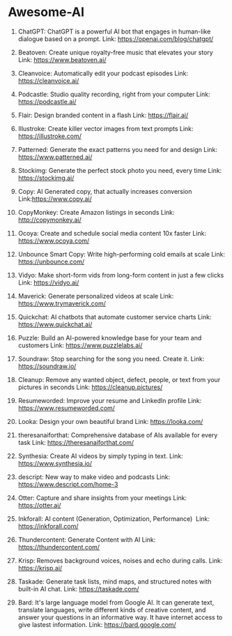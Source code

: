 # Awesome-AI

1. ChatGPT: ChatGPT is a powerful AI bot that engages in human-like dialogue based on a prompt.
Link: https://openai.com/blog/chatgpt/

2. Beatoven: Create unique royalty-free music that elevates your story
Link: https://www.beatoven.ai/

3. Cleanvoice: Automatically edit your podcast episodes
Link: https://cleanvoice.ai/

4. Podcastle: Studio quality recording, right from your computer
Link: https://podcastle.ai/

5. Flair: Design branded content in a flash
Link: https://flair.ai/

6. Illustroke: Create killer vector images from text prompts
Link: https://illustroke.com/

7. Patterned: Generate the exact patterns you need for and design
Link: https://www.patterned.ai/

8. Stockimg: Generate the perfect stock photo you need, every time
Link: https://stockimg.ai/

9. Copy: AI Generated copy, that actually increases conversion
Link:https://www.copy.ai/

10. CopyMonkey: Create Amazon listings in seconds
Link: http://copymonkey.ai/

11. Ocoya: Create and schedule social media content 10x faster
Link: https://www.ocoya.com/

12. Unbounce Smart Copy: Write high-performing cold emails at scale
Link: https://unbounce.com/

13. Vidyo: Make short-form vids from long-form content in just a few clicks
Link: https://vidyo.ai/

14. Maverick: Generate personalized videos at scale
Link: https://www.trymaverick.com/

15. Quickchat: AI chatbots that automate customer service charts
Link: https://www.quickchat.ai/

16. Puzzle: Build an AI-powered knowledge base for your team and customers
Link: https://www.puzzlelabs.ai/

17. Soundraw: Stop searching for the song you need. Create it.
Link: https://soundraw.io/

18. Cleanup: Remove any wanted object, defect, people, or text from your pictures in seconds
Link: https://cleanup.pictures/

19. Resumeworded: Improve your resume and LinkedIn profile
Link:  https://www.resumeworded.com/

20. Looka: Design your own beautiful brand
Link: https://looka.com/

21. theresanaiforthat: Comprehensive database of AIs available for every task
Link: https://theresanaiforthat.com/

22. Synthesia: Create AI videos by simply typing in text.
Link: https://www.synthesia.io/

23. descript: New way to make video and podcasts
Link: https://www.descript.com/home-3

24. Otter: Capture and share insights from your meetings
Link: https://otter.ai/

25. Inkforall: AI content (Generation, Optimization, Performance) 
Link: https://inkforall.com/

26. Thundercontent: Generate Content with AI
Link: https://thundercontent.com/

27. Krisp: Removes background voices, noises and echo during calls.
Link: https://krisp.ai/


28. Taskade: Generate task lists, mind maps, and structured notes with built-in AI chat.
Link: https://taskade.com/

29. Bard: It's large language model from Google AI. It can generate text, translate languages, write different kinds of creative content, and answer your questions in an informative way. It have internet access to give lastest information.
Link: https://bard.google.com/
